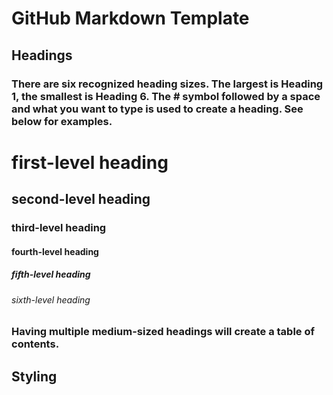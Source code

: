 # GitHub Markdown Template
## Headings

### There are six recognized heading sizes. The largest is Heading 1, the smallest is Heading 6. The # symbol followed by a space and what you want to type is used to create a heading. See below for examples.

# first-level heading

## second-level heading

### third-level heading

#### fourth-level heading

##### fifth-level heading

###### sixth-level heading

### Having multiple medium-sized headings will create a table of contents.


## Styling


